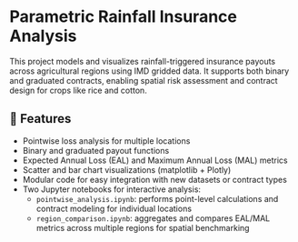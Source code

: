 # Parametric Rainfall Insurance Analysis

This project models and visualizes rainfall-triggered insurance payouts across agricultural regions using IMD gridded data. It supports both binary and graduated contracts, enabling spatial risk assessment and contract design for crops like rice and cotton.

## 🔧 Features

- Pointwise loss analysis for multiple locations
- Binary and graduated payout functions
- Expected Annual Loss (EAL) and Maximum Annual Loss (MAL) metrics
- Scatter and bar chart visualizations (matplotlib + Plotly)
- Modular code for easy integration with new datasets or contract types
- Two Jupyter notebooks for interactive analysis:
  - `pointwise_analysis.ipynb`: performs point-level calculations and contract modeling for individual locations
  - `region_comparison.ipynb`: aggregates and compares EAL/MAL metrics across multiple regions for spatial benchmarking
